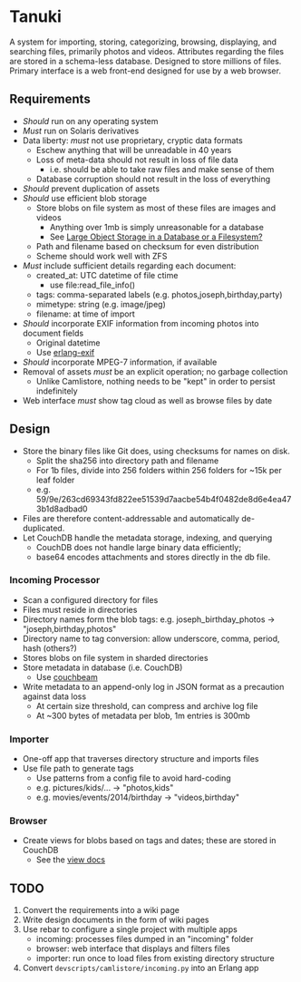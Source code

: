 # Tanuki

A system for importing, storing, categorizing, browsing, displaying, and
searching files, primarily photos and videos. Attributes regarding the files are
stored in a schema-less database. Designed to store millions of files. Primary
interface is a web front-end designed for use by a web browser.

## Requirements

* _Should_ run on any operating system
* _Must_ run on Solaris derivatives
* Data liberty: _must_ not use proprietary, cryptic data formats
    * Eschew anything that will be unreadable in 40 years
    * Loss of meta-data should not result in loss of file data
        * i.e. should be able to take raw files and make sense of them
    * Database corruption should not result in the loss of everything
* _Should_ prevent duplication of assets
* _Should_ use efficient blob storage
    * Store blobs on file system as most of these files are images and videos
        * Anything over 1mb is simply unreasonable for a database
        * See [Large Object Storage in a Database or a Filesystem?](http://research.microsoft.com/pubs/64525/tr-2006-45.pdf)
    * Path and filename based on checksum for even distribution
    * Scheme should work well with ZFS
* _Must_ include sufficient details regarding each document:
    * created_at: UTC datetime of file ctime
        * use file:read_file_info()
    * tags: comma-separated labels (e.g. photos,joseph,birthday,party)
    * mimetype: string (e.g. image/jpeg)
    * filename: at time of import
* _Should_ incorporate EXIF information from incoming photos into document fields
    * Original datetime
    * Use [erlang-exif](https://github.com/andrenth/erlang-exif)
* _Should_ incorporate MPEG-7 information, if available
* Removal of assets _must_ be an explicit operation; no garbage collection
    * Unlike Camlistore, nothing needs to be "kept" in order to persist indefinitely
* Web interface _must_ show tag cloud as well as browse files by date

## Design

* Store the binary files like Git does, using checksums for names on disk.
    * Split the sha256 into directory path and filename
    * For 1b files, divide into 256 folders within 256 folders for ~15k per leaf folder
    * e.g. 59/9e/263cd69343fd822ee51539d7aacbe54b4f0482de8d6e4ea473b1d8adbad0
* Files are therefore content-addressable and automatically de-duplicated.
* Let CouchDB handle the metadata storage, indexing, and querying
    * CouchDB does not handle large binary data efficiently;
    * base64 encodes attachments and stores directly in the db file.

### Incoming Processor

* Scan a configured directory for files
* Files must reside in directories
* Directory names form the blob tags: e.g. joseph_birthday_photos -> "joseph,birthday,photos"
* Directory name to tag conversion: allow underscore, comma, period, hash (others?)
* Stores blobs on file system in sharded directories
* Store metadata in database (i.e. CouchDB)
    * Use [couchbeam](https://github.com/benoitc/couchbeam)
* Write metadata to an append-only log in JSON format as a precaution against data loss
    * At certain size threshold, can compress and archive log file
    * At ~300 bytes of metadata per blob, 1m entries is 300mb

### Importer

* One-off app that traverses directory structure and imports files
* Use file path to generate tags
    * Use patterns from a config file to avoid hard-coding
    * e.g. pictures/kids/... -> "photos,kids"
    * e.g. movies/events/2014/birthday -> "videos,birthday"

### Browser

* Create views for blobs based on tags and dates; these are stored in CouchDB
    * See the [view docs](http://docs.couchdb.org/en/latest/couchapp/views/intro.html)

## TODO

1. Convert the requirements into a wiki page
1. Write design documents in the form of wiki pages
1. Use rebar to configure a single project with multiple apps
    * incoming: processes files dumped in an "incoming" folder
    * browser: web interface that displays and filters files
    * importer: run once to load files from existing directory structure
1. Convert `devscripts/camlistore/incoming.py` into an Erlang app
